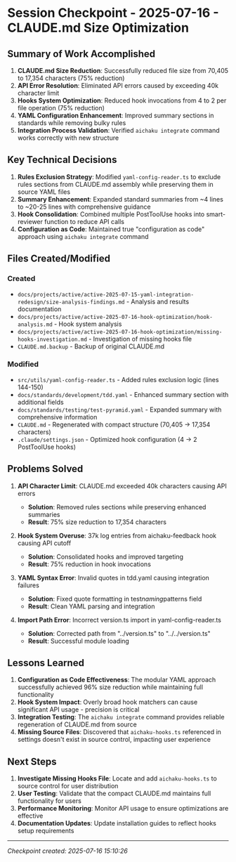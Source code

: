 # Session Checkpoint - 2025-07-16 - CLAUDE.md Size Optimization

## Summary of Work Accomplished

1. **CLAUDE.md Size Reduction**: Successfully reduced file size from 70,405 to 17,354 characters (75% reduction)
2. **API Error Resolution**: Eliminated API errors caused by exceeding 40k character limit
3. **Hooks System Optimization**: Reduced hook invocations from 4 to 2 per file operation (75% reduction)
4. **YAML Configuration Enhancement**: Improved summary sections in standards while removing bulky rules
5. **Integration Process Validation**: Verified `aichaku integrate` command works correctly with new structure

## Key Technical Decisions

1. **Rules Exclusion Strategy**: Modified `yaml-config-reader.ts` to exclude rules sections from CLAUDE.md assembly
   while preserving them in source YAML files
2. **Summary Enhancement**: Expanded standard summaries from ~4 lines to ~20-25 lines with comprehensive guidance
3. **Hook Consolidation**: Combined multiple PostToolUse hooks into smart-reviewer function to reduce API calls
4. **Configuration as Code**: Maintained true "configuration as code" approach using `aichaku integrate` command

## Files Created/Modified

### Created

- `docs/projects/active/active-2025-07-15-yaml-integration-redesign/size-analysis-findings.md` - Analysis and results
  documentation
- `docs/projects/active/active-2025-07-16-hook-optimization/hook-analysis.md` - Hook system analysis
- `docs/projects/active/active-2025-07-16-hook-optimization/missing-hooks-investigation.md` - Investigation of missing
  hooks file
- `CLAUDE.md.backup` - Backup of original CLAUDE.md

### Modified

- `src/utils/yaml-config-reader.ts` - Added rules exclusion logic (lines 144-150)
- `docs/standards/development/tdd.yaml` - Enhanced summary section with additional fields
- `docs/standards/testing/test-pyramid.yaml` - Expanded summary with comprehensive information
- `CLAUDE.md` - Regenerated with compact structure (70,405 → 17,354 characters)
- `.claude/settings.json` - Optimized hook configuration (4 → 2 PostToolUse hooks)

## Problems Solved

1. **API Character Limit**: CLAUDE.md exceeded 40k characters causing API errors
   - **Solution**: Removed rules sections while preserving enhanced summaries
   - **Result**: 75% size reduction to 17,354 characters

2. **Hook System Overuse**: 37k log entries from aichaku-feedback hook causing API cutoff
   - **Solution**: Consolidated hooks and improved targeting
   - **Result**: 75% reduction in hook invocations

3. **YAML Syntax Error**: Invalid quotes in tdd.yaml causing integration failures
   - **Solution**: Fixed quote formatting in test*naming*patterns field
   - **Result**: Clean YAML parsing and integration

4. **Import Path Error**: Incorrect version.ts import in yaml-config-reader.ts
   - **Solution**: Corrected path from "../version.ts" to "../../version.ts"
   - **Result**: Successful module loading

## Lessons Learned

1. **Configuration as Code Effectiveness**: The modular YAML approach successfully achieved 96% size reduction while
   maintaining full functionality
2. **Hook System Impact**: Overly broad hook matchers can cause significant API usage - precision is critical
3. **Integration Testing**: The `aichaku integrate` command provides reliable regeneration of CLAUDE.md from source
4. **Missing Source Files**: Discovered that `aichaku-hooks.ts` referenced in settings doesn't exist in source control,
   impacting user experience

## Next Steps

1. **Investigate Missing Hooks File**: Locate and add `aichaku-hooks.ts` to source control for user distribution
2. **User Testing**: Validate that the compact CLAUDE.md maintains full functionality for users
3. **Performance Monitoring**: Monitor API usage to ensure optimizations are effective
4. **Documentation Updates**: Update installation guides to reflect hooks setup requirements

---

*Checkpoint created: 2025-07-16 15:10:26*
